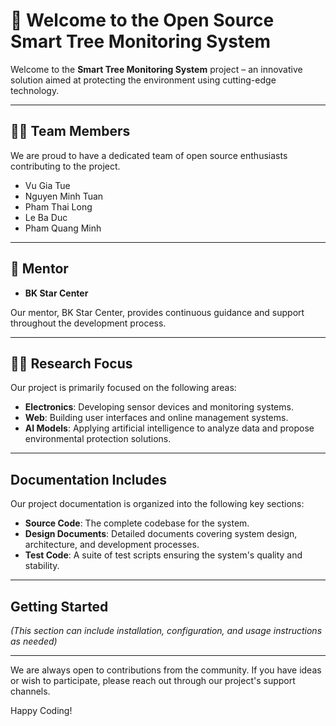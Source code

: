 # 🤗 Welcome to the Open Source Smart Tree Monitoring System

Welcome to the **Smart Tree Monitoring System** project – an innovative solution aimed at protecting the environment using cutting-edge technology.

---

## 🙋‍♀️ Team Members

We are proud to have a dedicated team of open source enthusiasts contributing to the project.  

- Vu Gia Tue 
- Nguyen Minh Tuan
- Pham Thai Long
- Le Ba Duc
- Pham Quang Minh

---

## 🧙 Mentor

- **BK Star Center**

Our mentor, BK Star Center, provides continuous guidance and support throughout the development process.

---

## 👩‍💻 Research Focus

Our project is primarily focused on the following areas:
- **Electronics**: Developing sensor devices and monitoring systems.
- **Web**: Building user interfaces and online management systems.
- **AI Models**: Applying artificial intelligence to analyze data and propose environmental protection solutions.

---

## Documentation Includes

Our project documentation is organized into the following key sections:
- **Source Code**: The complete codebase for the system.
- **Design Documents**: Detailed documents covering system design, architecture, and development processes.
- **Test Code**: A suite of test scripts ensuring the system's quality and stability.

---

## Getting Started

*(This section can include installation, configuration, and usage instructions as needed)*

---

We are always open to contributions from the community. If you have ideas or wish to participate, please reach out through our project's support channels.

Happy Coding!
